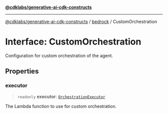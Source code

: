 [**@cdklabs/generative-ai-cdk-constructs**](../../../README.md)

***

[@cdklabs/generative-ai-cdk-constructs](../../../README.md) / [bedrock](../README.md) / CustomOrchestration

# Interface: CustomOrchestration

Configuration for custom orchestration of the agent.

## Properties

### executor

> `readonly` **executor**: [`OrchestrationExecutor`](../classes/OrchestrationExecutor.md)

The Lambda function to use for custom orchestration.
